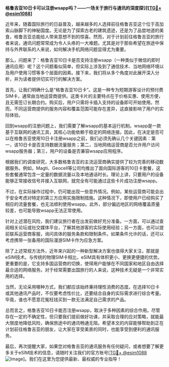 **格鲁吉亚10日卡可以注册wsapp吗？——一场关于旅行与通讯的深度探讨[[TG💪+ @esim1088](https://t.me/s/esim1088)]**

近年来，随着国际旅行的日益普及，越来越多的人选择前往格鲁吉亚这个位于高加索山脉脚下的神秘国度。无论是为了探索古老的建筑遗迹，还是为了品尝地道的美食，格鲁吉亚总能给人带来意想不到的惊喜。然而，对于计划前往格鲁吉亚的旅行者来说，通讯问题常常成为令人头疼的一大难题。尤其是对于那些希望在旅途中保持与外界联系的人来说，如何解决手机网络问题显得尤为重要。

那么，问题来了：格鲁吉亚10日卡是否支持注册wsapp（一种类似于微信的即时通讯应用）呢？这个问题看似简单，但实际上涉及到了通信技术、当地网络环境以及用户使用习惯等多个层面的因素。接下来，我们将从多个角度对此展开深入分析，并为读者提供切实可行的解决方案。

首先，让我们明确什么是“格鲁吉亚10日卡”。这是一种专为短期游客设计的预付费SIM卡，通常由当地运营商提供。这类卡片的主要特点在于价格实惠、使用方便，且无需签订长期合约。购买后，用户只需将卡插入支持的设备即可开始使用。然而，不同运营商提供的服务内容和覆盖范围可能存在差异，这直接影响了用户的实际体验。

回到wsapp的注册问题上，我们需要了解wsapp的基本运行机制。wsapp是一款基于互联网的通讯工具，其核心功能依赖于稳定的网络连接。因此，在决定是否可以在格鲁吉亚使用10日卡注册wsapp之前，我们必须先确认几个关键因素：第一，该10日卡是否支持数据流量服务；第二，当地网络运营商是否允许用户访问wsapp服务器；第三，用户的设备是否兼容wsapp应用程序。

根据我们的调查研究，大多数格鲁吉亚的主流运营商确实提供了较为完善的移动数据服务。例如，Magti、Geocell等公司均推出了面向国际游客的10日卡套餐，这些套餐通常包含一定量的数据流量以及本地通话时长。理论上讲，只要用户的设备能够正常接收信号并接入互联网，就完全有可能通过这些卡片成功注册wsapp。

不过，在实际操作过程中，仍可能出现一些意外情况。例如，某些运营商可能会出于安全考虑对特定的第三方应用实施限制措施。这种情况下，即使用户已经购买了相应的流量套餐，也无法顺利使用wsapp。此外，部分偏远地区的网络覆盖质量较差，也可能导致wsapp无法正常使用。

针对上述潜在风险，我们建议旅行者在出发前做好充分准备。一方面，可以通过查阅相关论坛或社交媒体平台，了解其他游客的实际使用经验；另一方面，也可以提前联系运营商客服，询问具体的服务条款和限制条件。如果条件允许的话，还可以考虑携带一张备用的国际漫游SIM卡作为应急方案。

除了上述常规方法外，近年来兴起的一种新型解决方案也值得大家关注，那就是eSIM技术。与传统的物理SIM卡相比，eSIM具有体积更小、更换更便捷的优势。更重要的是，它支持多国运营商的切换，使得用户能够在不同国家和地区自由选择最合适的网络服务。对于经常需要出国旅行的人来说，这种技术无疑是一个非常实用的选择。

当然，无论采用哪种方式，我们都应该始终秉持理性消费的态度。在选择10日卡或其他通讯产品时，不仅要考虑性价比，还要结合自身的实际需求进行综合考量。毕竟，谁也不愿意花冤枉钱买到一款无法满足自己需求的产品。

总而言之，格鲁吉亚10日卡能否注册wsapp，取决于多种因素的综合作用。尽管存在一定的不确定性，但只要我们提前做好功课，并采取合理的应对策略，就能最大限度地降低风险，确保旅途中的通讯畅通无阻。希望本文的内容能够帮助到正在计划前往格鲁吉亚的朋友，让大家在享受美景的同时，也能享受到便利的通讯服务。

最后，再次提醒大家，如果您对格鲁吉亚的通讯服务有任何疑问，或者想要了解更多关于eSIM技术的信息，请随时关注我们的官方账号[[TG💪+ @esim1088](https://t.me/s/esim1088) ![Image](https://i.postimg.cc/4NQfJmqS/Snipaste-2025-05-13-00-14-12.png)]。我们在这里为您提供最新、最权威的专业指导！